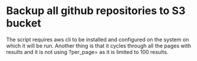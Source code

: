 # Backup all github repositories to S3 bucket
The script requires aws cli to be installed and configured on the system on which it will be run. Another thing is that it cycles through all the pages with results and it is not using ?per_page= as it is limited to 100 results.
